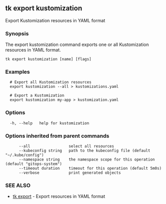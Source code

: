 ## tk export kustomization

Export Kustomization resources in YAML format

### Synopsis

The export kustomization command exports one or all Kustomization resources in YAML format.

```
tk export kustomization [name] [flags]
```

### Examples

```
  # Export all Kustomization resources
  export kustomization --all > kustomizations.yaml

  # Export a Kustomization
  export kustomization my-app > kustomization.yaml

```

### Options

```
  -h, --help   help for kustomization
```

### Options inherited from parent commands

```
      --all                 select all resources
      --kubeconfig string   path to the kubeconfig file (default "~/.kube/config")
      --namespace string    the namespace scope for this operation (default "gitops-system")
      --timeout duration    timeout for this operation (default 5m0s)
      --verbose             print generated objects
```

### SEE ALSO

* [tk export](tk_export.md)	 - Export resources in YAML format

